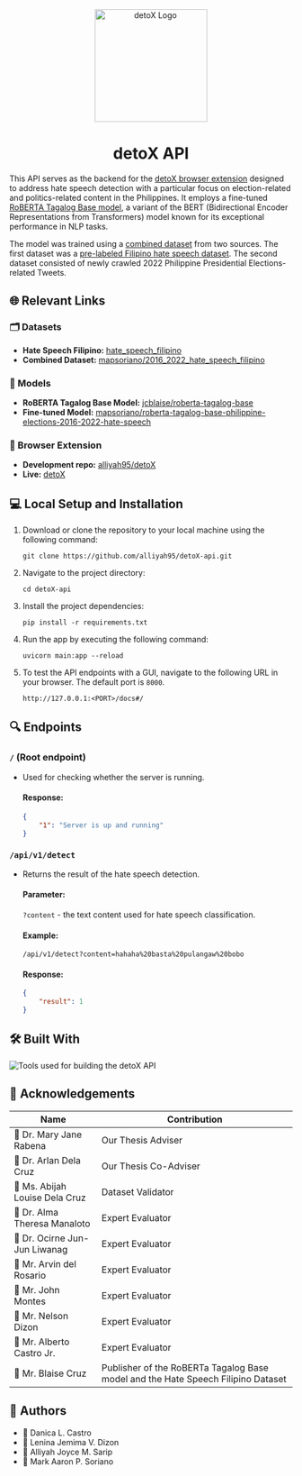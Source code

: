<div align="center">
  <img src="https://github.com/alliyah95/detoX-api/assets/74038500/2e4cf664-3f92-4acb-a514-6bb26f30a8b3" alt="detoX Logo" width="200">

# detoX API

</div>

This API serves as the backend for the [detoX browser extension](https://github.com/alliyah95/detoX) designed to address hate speech detection with a particular focus on election-related and politics-related content in the Philippines. It employs a fine-tuned [RoBERTA Tagalog Base model](https://huggingface.co/jcblaise/roberta-tagalog-base), a variant of the BERT (Bidirectional Encoder Representations from Transformers) model known for its exceptional performance in NLP tasks.

The model was trained using a [combined dataset](https://huggingface.co/datasets/mapsoriano/2016_2022_hate_speech_filipino) from two sources. The first dataset was a [pre-labeled Filipino hate speech dataset](https://huggingface.co/datasets/hate_speech_filipino). The second dataset consisted of newly crawled 2022 Philippine Presidential Elections-related Tweets.

## 🌐 Relevant Links

### 🗂️ Datasets

-   **Hate Speech Filipino:** [hate_speech_filipino](https://huggingface.co/datasets/hate_speech_filipino)
-   **Combined Dataset:** [mapsoriano/2016_2022_hate_speech_filipino](https://huggingface.co/datasets/mapsoriano/2016_2022_hate_speech_filipino)

### 🤖 Models

-   **RoBERTA Tagalog Base Model:** [jcblaise/roberta-tagalog-base](https://huggingface.co/jcblaise/roberta-tagalog-base)
-   **Fine-tuned Model:** [mapsoriano/roberta-tagalog-base-philippine-elections-2016-2022-hate-speech](https://huggingface.co/mapsoriano/roberta-tagalog-base-philippine-elections-2016-2022-hate-speech)

### 🧰 Browser Extension

-   **Development repo:** [alliyah95/detoX](https://github.com/alliyah95/detoX)
-   **Live:** [detoX](https://chrome.google.com/webstore/detail/detox/efibkphbodijlgbhflloachnigfmgfdi)

## 💻 Local Setup and Installation

1. Download or clone the repository to your local machine using the following command:

    ```
    git clone https://github.com/alliyah95/detoX-api.git
    ```

2. Navigate to the project directory:

    ```
    cd detoX-api
    ```

3. Install the project dependencies:

    ```
    pip install -r requirements.txt
    ```

4. Run the app by executing the following command:

    ```
    uvicorn main:app --reload
    ```

5. To test the API endpoints with a GUI, navigate to the following URL in your browser. The default port is `8000`.
    ```
    http://127.0.0.1:<PORT>/docs#/
    ```

## 🔍 Endpoints

### `/` (Root endpoint)

-   Used for checking whether the server is running.

    #### Response:

    ```json
    {
        "1": "Server is up and running"
    }
    ```

### `/api/v1/detect`

-   Returns the result of the hate speech detection.

    #### Parameter:

    `?content` - the text content used for hate speech classification.

    #### Example:

    ```
    /api/v1/detect?content=hahaha%20basta%20pulangaw%20bobo
    ```

    #### Response:

    ```json
    {
        "result": 1
    }
    ```

## 🛠️ Built With

<img src="https://skillicons.dev/icons?i=python,pytorch,fastapi" alt="Tools used for building the detoX API">

## 💙 Acknowledgements

| Name                           | Contribution                                                                     |
| ------------------------------ | -------------------------------------------------------------------------------- |
| 🌟 Dr. Mary Jane Rabena        | Our Thesis Adviser                                                               |
| 🌟 Dr. Arlan Dela Cruz         | Our Thesis Co-Adviser                                                            |
| 🌟 Ms. Abijah Louise Dela Cruz | Dataset Validator                                                                |
| 🌟 Dr. Alma Theresa Manaloto   | Expert Evaluator                                                                 |
| 🌟 Dr. Ocirne Jun-Jun Liwanag  | Expert Evaluator                                                                 |
| 🌟 Mr. Arvin del Rosario       | Expert Evaluator                                                                 |
| 🌟 Mr. John Montes             | Expert Evaluator                                                                 |
| 🌟 Mr. Nelson Dizon            | Expert Evaluator                                                                 |
| 🌟 Mr. Alberto Castro Jr.      | Expert Evaluator                                                                 |
| 🌟 Mr. Blaise Cruz             | Publisher of the RoBERTa Tagalog Base model and the Hate Speech Filipino Dataset |

## 🧠 Authors

-   👧 Danica L. Castro
-   👧 Lenina Jemima V. Dizon
-   👧 Alliyah Joyce M. Sarip
-   👦 Mark Aaron P. Soriano
